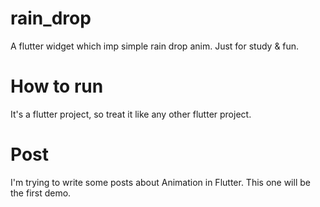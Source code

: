 # rain_drop

A flutter widget which imp simple rain drop anim.
Just for study & fun.

# How to run

It's a flutter project, so treat it like any other flutter project.

# Post

I'm trying to write some posts about Animation in Flutter.
This one will be the first demo. 


